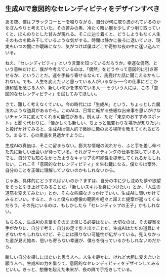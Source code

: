 ## 生成AIで意図的なセレンディピティをデザインすべき

ある夜、僕はブラックコーヒーを啜りながら、自分が何に取り憑かれているのかをぼんやりと考えていた。その苦みの奥、冷たく暗い層を少しずつ削り取っていくと、ほんのりとした甘みが現れる。そこに辿り着くと、どうしようもなく人生そのものを飲み干しているような気がする。時間は静かに後ろに退いていき、現実もいつの間にか曖昧になり、気がつけば僕はどこか奇妙な夜の中に迷い込んでいる。

ねえ、「セレンディピティ」という言葉を知っているだろうか。幸運な偶然、という意味だけど、僕が今考えているのは、「偶然」をどうやって意図的に引き寄せるか、ということだ。運を手繰り寄せるなんて、馬鹿げた話に聞こえるかもしれない。でも、人生を変えたいと思っている人がいるなら──今の仕事にどこか違和感を感じる人や、新しい何かを求めている人──そういう人には、この「意図的なセレンディピティ」を試してみてほしい。

さて、難しく考えなくていい。今の時代には「生成AI」という、ちょっとした魔法のような道具があるから。このAIは、日常に転がる些細な出来事を思いがけないチャンスに変えてくれる可能性がある。例えば、ただ「東京のおすすめスポット」と聞く代わりに、「懐かしくも新しい、ちょっと風変わりな場所が知りたい」と投げかけてみると、生成AIは個人的で微妙に趣のある場所を教えてくれるだろう。まるで、心の奥底を見透かすように。

生成AIの真価は、そこに留まらない。膨大な情報の流れから、ふと手を差し伸べた先に新しい出会いが待っている。それがマーケティングの仕事を探している人でも、自分でも知らなかったようなキャリアの可能性を提示してくれるかもしれない。これこそ「意図的なセレンディピティ」を生む鍵になる。僕たちは案外、自分のことを正確に理解していないのかもしれないから。

じゃあ、具体的にどうすればいいのか？まずは、自分の中に少し沈めた夢や欲望をそっと引き上げてみることだ。「新しいスキルを身につけたい」とか、「人生の道筋を変えてみたい」とか、そんな些細なきっかけでいい。生成AIに問いかけてみるといい。すると、きっと僕らの想像の範囲を軽々と超えた提案が返ってくるだろう。その先にいるのは、もしかしたら「セレンディップの王子」かもしれない。

もちろん、生成AIの言葉をそのまま信じる必要はない。大切なのは、その提案を手がかりに、自分で考え、自分の足で歩き出すことだ。生成AIはただの道具にすぎないかもしれないけど、そこには限りない可能性が広がっている。見えなかった道が見え始め、思いも寄らない幸運が、僕らを待っているかもしれないのだから。

新しい自分を探しに出たいと思う人へ。人生を静かに、けれど大胆に変えたいと願う人へ。生成AIの力を借りて、意図的なセレンディピティをデザインしてみるといい。きっと、想像を超えた未来が、夜の隅で手招きしている。